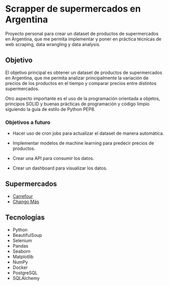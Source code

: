 # Scrapper de supermercados en Argentina

Proyecto personal para crear un dataset de productos de supermercados en Argentina, que me permita implementar y poner en práctica técnicas de web scraping, data wrangling y data analysis.

## Objetivo

El objetivo principal es obtener un dataset de productos de supermercados en Argentina, que me permita analizar principalmente la variación de precios de los productos en el tiempo y comparar precios entre distintos supermercados.

Otro aspecto importante es el uso de la programación orientada a objetos, principos SOLID y buenas prácticas de programación y código limpio siguiendo la guía de estilo de Python PEP8.

### Objetivos a futuro

- Hacer uso de cron jobs para actualizar el dataset de manera automática.

- Implementar modelos de machine learning para predecir precios de productos.

- Crear una API para consumir los datos.

- Crear un dashboard para visualizar los datos.

## Supermercados

- [Carrefour](https://www.carrefour.com.ar)
- [Chango Más](https://www.masonline.com.ar)

## Tecnologías

- Python
- BeautifulSoup
- Selenium
- Pandas
- Seaborn
- Matplotlib
- NumPy
- Docker
- PostgreSQL
- SQLAlchemy
